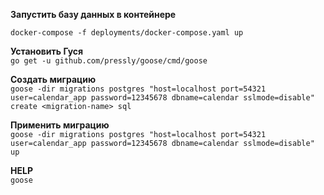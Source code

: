 **Запустить базу данных в контейнере**  
```
docker-compose -f deployments/docker-compose.yaml up       
```

**Установить Гуся**  
`go get -u github.com/pressly/goose/cmd/goose`

**Создать миграцию**  
`goose -dir migrations postgres "host=localhost port=54321 user=calendar_app password=12345678 dbname=calendar sslmode=disable" create <migration-name> sql`

**Применить миграцию**  
`goose -dir migrations postgres "host=localhost port=54321 user=calendar_app password=12345678 dbname=calendar sslmode=disable" up`

**HELP**  
`goose`
